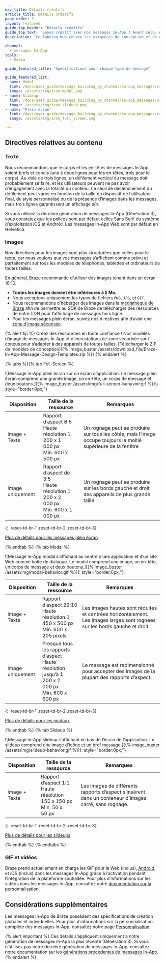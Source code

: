 ```yaml
---
nav_title: Détails créatifs
article_title: Détails créatifs
page_order: 1
layout: featured
guide_top_header: "Détails créatifs"
guide_top_text: "Soyez créatif avec nos messages In-App ! Avant cela, découvrez certaines directives. Tous les modèles de messages In-App sont conçus pour afficher des longueurs de texte et des tailles d’images variables sur des appareils modernes. Afin que votre message s’affiche correctement sur tous les téléphones, tablettes et ordinateurs, nous vous recommandons de suivre ces directives et toujours <a href='/docs/user_guide/message_building_by_channel/in-app_messages/testing/'>tester vos messages</a> avant envoi. Consultez les spécifications créatives suivantes pour les types de messages ou l’article sur Détails créatifs."
description: "Ce landing hub couvre les exigences de conception et de contenu pour les trois types de messages In-App, à savoir modal, slideup et plein écran."

channel:
  - messages In-App
tools:
  - Media

guide_featured_title: "Spécifications pour chaque type de message"

guide_featured_list:
- name: Modal
  link: /docs/user_guide/message_building_by_channel/in-app_messages/creative_details/modal/
  image: /assets/img/icon_modal.png
- name: Slideup
  link: /docs/user_guide/message_building_by_channel/in-app_messages/creative_details/slideup/
  image: /assets/img/icon_slideup.png
- name: "Plein écran"
  link: /docs/user_guide/message_building_by_channel/in-app_messages/creative_details/fullscreen/
  image: /assets/img/icon_full_screen.png

---
```


## Directives relatives au contenu

### Texte

Nous recommandons que le corps et les en-têtes de messages In-App soient brefs et concis (une à deux lignes pour les en-têtes, trois pour le corps). Au-delà de trois lignes, un défilement vertical du message doit probablement se faire, et les utilisateurs peuvent ne pas avoir d’engagement avec la totalité du contenu. Le seuil de déclenchement du défilement peut varier en fonction de la taille du dispositif de l’utilisateur final, du style personnalisé ou de la présence d’images dans les messages, mais trois lignes garantissent un affichage sûr.

Si vous utilisez la dernière génération de messages In-App (Génération 3), vous constatez que les polices sont par défaut celles Sans Serif du système d’exploitation iOS et Android. Les messages In-App Web sont par défaut en Helvetica.

### Images

Nos directives pour les images sont plus structurées que celles pour le texte, car nous voulons que vos messages s’affichent comme prévu et parfaitement sur tous les modèles de téléphones, tablettes et ordinateurs de toutes tailles.

En général, Braze recommande d’utiliser des images tenant dans un écran 16:10.

- **Toutes les images doivent être inférieures à 5 Mo.**
- Nous acceptons uniquement les types de fichiers `PNG`, `JPG`, et `GIF`.
- Nous recommandons d’héberger des images dans la [médiathèque de Braze]({{site.baseurl}}/user_guide/engagement_tools/templates_and_media/media_library/) afin de permettre au SDK de Braze de télécharger des ressources de notre CDN pour l’affichage de messages hors ligne.
- Pour les messages plein écran, suivez nos directives afin d’avoir une [zone d’image sécurisée]({{site.baseurl}}/user_guide/message_building_by_channel/in-app_messages/creative_details/fullscreen/#image-safe-zone).

{% alert tip %} Créez des ressources en toute confiance ! Nos modèles d’image de messages In-App et d’incrustations de zone sécurisée sont conçus pour s’adapter à des appareils de toutes tailles. [Télécharger le ZIP de modèles de conception]({% image_buster /assets/download_file/Braze-In-App-Message-Design-Templates.zip %}) {% endalert %}

{% tabs %}{% tab Full-Screen %}

![Message In-App plein écran sur un écran d’application. Le message plein écran comprend une grande image, un en-tête, un corps de message et deux boutons.]({% image_buster /assets/img/full-screen-behavior.gif %}){: style="border:0px;"}

| Disposition | Taille de la ressource | Remarques |
|--- | --- | --- |
| Image + Texte | Rapport d’aspect 6:5<br>Haute résolution 1 200 x 1 000 px<br> Min. 600 x 500 px | Un rognage peut se produire sur tous les côtés, mais l’image occupe toujours la moitié supérieure de la fenêtre |
| Image uniquement | Rapport d’aspect de 3:5<br>Haute résolution 1 200 x 2 000 px<br> Min. 600 x 1 000 px | Un rognage peut se produire sur les bords gauche et droit des appareils de plus grande taille |
{: .reset-td-br-1 .reset-td-br-2 .reset-td-br-3}

[Plus de détails pour les messages plein écran]({{site.baseurl}}/user_guide/message_building_by_channel/in-app_messages/creative_details/fullscreen)


{% endtab %}
{% tab Modal %}

![Message In-App modal s’affichant au centre d’une application et d’un site Web comme boîte de dialogue. Le modal comprend une image, un en-tête, un corps de message et deux boutons.]({% image_buster /assets/img/modal-behavior.gif %}){: style="border:0px;"}

| Disposition | Taille de la ressource | Remarques |
|--- | --- | ------ |
| Image + Texte | Rapport d’aspect 29:10<br>Haute résolution 1 450 x 500 px<br> Min. 600 x 205 pixels | Les images hautes sont réduites et centrées horizontalement. Les images larges sont rognées sur les bords gauche et droit. |
| Image uniquement | Presque tous les rapports d’aspect<br>Haute résolution jusqu’à 1 200 x 2 000 px<br> Min. 600 x 600 px | Le message est redimensionné pour accepter des images de la plupart des rapports d’aspect. |
{: .reset-td-br-1 .reset-td-br-2 .reset-td-br-3}

[Plus de détails pour les modaux]({{site.baseurl}}/user_guide/message_building_by_channel/in-app_messages/creative_details/modal)

{% endtab %}
{% tab Slideup %}

![Message In-App slideup s’affichant en bas de l’écran de l’application. Le slideup comprend une image d’icône et un bref message.]({% image_buster /assets/img/slideup-behavior.gif %}){: style="border:0px;"}

| Disposition | Taille de la ressource | Remarques |
|--- | --- | --- |
| Image + Texte | Rapport d’aspect 1:1<br>Haute résolution 150 x 150 px<br> Min. 50 x 50 px | Les images de différents rapports d’aspect s’insèrent dans un conteneur d’images carré, sans rognage. |
{: .reset-td-br-1 .reset-td-br-2 .reset-td-br-3}

[Plus de détails pour les slideups]({{site.baseurl}}/user_guide/message_building_by_channel/in-app_messages/creative_details/slideup)

{% endtab %}
{% endtabs %}

### GIF et vidéos

Braze prend actuellement en charge les GIF pour le Web (inclus), [Android]({{site.baseurl}}/developer_guide/platform_integration_guides/android/in-app_messaging/customization/gifs/), et iOS (inclus) dans les messages In-App grâce à l’activation pendant l’intégration de la plateforme souhaitée. Pour plus d’informations sur les vidéos dans les messages In-App, consultez notre [documentation sur la personnalisation]({{site.baseurl}}/user_guide/message_building_by_channel/in-app_messages/customize/#video).

## Considérations supplémentaires

Les messages In-App de Braze possèdent des spécifications de création globales et individuelles. Pour plus d’informations sur la personnalisation complète des messages In-App, consultez notre page [Personnalisation]({{site.baseurl}}/user_guide/message_building_by_channel/in-app_messages/customize/).

{% alert important %}
  Ces détails s’appliquent uniquement à notre génération de messages In-App la plus récente (Génération 3). Si vous n’utilisez pas notre dernière génération de messages In-App, consultez notre documentation sur les [générations précédentes de messages In-App]({{site.baseurl}}/user_guide/message_building_by_channel/in-app_messages/best_practices/previous_in-app_message_generations/).
{% endalert %}

<br>
